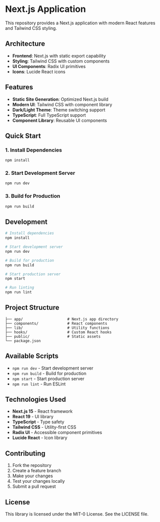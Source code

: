 # Next.js Application

This repository provides a Next.js application with modern React features and Tailwind CSS styling.

## Architecture

- **Frontend**: Next.js with static export capability
- **Styling**: Tailwind CSS with custom components
- **UI Components**: Radix UI primitives
- **Icons**: Lucide React icons

## Features

- **Static Site Generation**: Optimized Next.js build
- **Modern UI**: Tailwind CSS with component library
- **Dark/Light Theme**: Theme switching support
- **TypeScript**: Full TypeScript support
- **Component Library**: Reusable UI components

## Quick Start

### 1. Install Dependencies

```bash
npm install 
```

### 2. Start Development Server

```bash
npm run dev
```

### 3. Build for Production

```bash
npm run build
```

## Development

```bash
# Install dependencies
npm install

# Start development server
npm run dev

# Build for production
npm run build

# Start production server
npm start

# Run linting
npm run lint
```

## Project Structure

```
├── app/                    # Next.js app directory
├── components/             # React components
├── lib/                    # Utility functions
├── hooks/                  # Custom React hooks
├── public/                 # Static assets
└── package.json
```

## Available Scripts

- `npm run dev` - Start development server
- `npm run build` - Build for production
- `npm start` - Start production server
- `npm run lint` - Run ESLint

## Technologies Used

- **Next.js 15** - React framework
- **React 19** - UI library
- **TypeScript** - Type safety
- **Tailwind CSS** - Utility-first CSS
- **Radix UI** - Accessible component primitives
- **Lucide React** - Icon library

## Contributing

1. Fork the repository
2. Create a feature branch
3. Make your changes
4. Test your changes locally
5. Submit a pull request

## License

This library is licensed under the MIT-0 License. See the LICENSE file.
